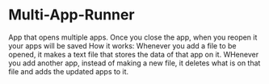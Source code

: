 # Multi-App-Runner
App that opens multiple apps. Once you close the app, when you reopen it your apps will be saved
How it works: Whenever you add a file to be opened, it makes a text file that stores the data of that app on it. WHenever you add another app, instead of making a new file, it deletes what is on that file and adds the updated apps to it.
